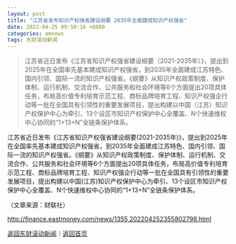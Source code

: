 ```yaml
---
layout: post
title: "江苏省发布知识产权强省建设纲要 2035年全面建成知识产权强省"
date: 2022-04-25 09:50:16 +0800
categories: emnews
tags: 东财滚动新闻
---
```

> 江苏省近日发布《江苏省知识产权强省建设纲要（2021-2035年）》，提出到2025年在全国率先基本建成知识产权强省，到2035年全面建成江苏特色、国内引领、国际一流的知识产权强省。《纲要》从知识产权政策制度、保护体制、运行机制、交流合作、公共服务和社会环境等6个方面提出20项具体任务，布局高价值专利培育示范工程、商标品牌培育工程、知识产权强企行动等一批在全国具有引领性的重要发展项目，提出构建以中国（江苏）知识产权保护中心为牵引、13个设区市知识产权保护中心全覆盖、N个快速维权中心协同的“1+13+N”全链条保护体系。

<p>江苏省近日发布《江苏省知识产权强省建设纲要(2021-2035年)》，提出到2025年在全国率先基本建成知识产权强省，到2035年全面建成江苏特色、国内引领、国际一流的知识产权强省。《纲要》从知识产权政策制度、保护体制、运行机制、交流合作、公共服务和社会环境等6个方面提出20项具体任务，布局高价值专利培育示范工程、商标品牌培育工程、知识产权强企行动等一批在全国具有引领性的重要发展项目，提出构建以中国(江苏)知识产权保护中心为牵引、13个设区市知识产权保护中心全覆盖、N个快速维权中心协同的“1+13+N”全链条保护体系。</p><p class="em_media">（文章来源：财联社）</p>

<http://finance.eastmoney.com/news/1355,202204252355802798.html>

[返回东财滚动新闻](//finews.withounder.com/emnews/)｜[返回首页](//finews.withounder.com/)